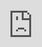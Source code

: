 ```yaml
---
obsidianUIMode: preview
cssClasses: cards, iframe-100
---
```


<div style="display: block; position: absolute; left: 0; top: 0; width: 100%; height: 100%; --aspect-ratio:9/16; padding-bottom: calc(var(--aspect-ratio) * 100%);"><iframe src="https://zh.wikihow.com/" allow="fullscreen" style="position: absolute; top: 0px; left: 0px; border:none; height: 100%; width: 100%;"></iframe></div>

